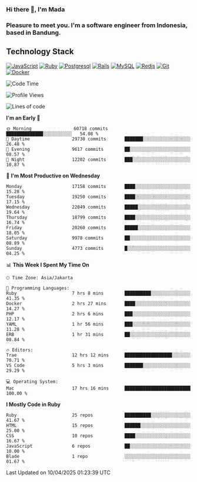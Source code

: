### Hi there 👋, I'm Mada
### Pleasure to meet you. I'm a software engineer from Indonesia, based in Bandung.

## Technology Stack

[![JavaScript](https://img.shields.io/badge/-JavaScript-%23F7DF1C?style=flat-square&logo=javascript&logoColor=000000&labelColor=%23F7DF1C&color=%23FFCE5A)](https://www.javascript.com/)
[![Ruby](https://img.shields.io/badge/Ruby-CC342D?style=flat-square&logo=ruby&logoColor=white)](https://www.ruby-lang.org/en/)
[![Postgresql](https://img.shields.io/badge/PostgreSQL-316192?style=flat-square&logo=postgresql&logoColor=ffffff)](https://www.postgresql.org/)
[![Rails](https://img.shields.io/badge/Ruby_on_Rails-CC0000?style=flat-square&logo=ruby-on-rails&logoColor=white)](https://rubyonrails.org/)
[![MySQL](https://img.shields.io/badge/-MySQL-4479A1?style=flat-square&logo=MySQL&logoColor=ffffff)](https://www.mysql.com/)
[![Redis](https://img.shields.io/badge/-Redis-DC382D?style=flat-square&logo=Redis&logoColor=ffffff)](https://redis.io/)
[![Git](https://img.shields.io/badge/-Git-%23F05032?style=flat-square&logo=git&logoColor=%23ffffff)](https://git-scm.com/)
[![Docker](https://img.shields.io/badge/-Docker-2496ED?style=flat-square&logo=docker&logoColor=ffffff)](https://www.docker.com/)
<!--
**madaarya/madaarya** is a ✨ _special_ ✨ repository because its `README.md` (this file) appears on your GitHub profile.

Here are some ideas to get you started:

- 🔭 I’m currently working on ...
- 🌱 I’m currently learning ...
- 👯 I’m looking to collaborate on ...
- 🤔 I’m looking for help with ...
- 💬 Ask me about ...
- 📫 How to reach me: ...
- 😄 Pronouns: ...
- ⚡ Fun fact: ...
-->
<!--START_SECTION:waka-->
![Code Time](http://img.shields.io/badge/Code%20Time-7%2C194%20hrs%2034%20mins-blue)

![Profile Views](http://img.shields.io/badge/Profile%20Views-0-blue)

![Lines of code](https://img.shields.io/badge/From%20Hello%20World%20I%27ve%20Written-50.2%20million%20lines%20of%20code-blue)

**I'm an Early 🐤** 

```text
🌞 Morning                60718 commits       ██████████████░░░░░░░░░░░   54.08 % 
🌆 Daytime                29730 commits       ███████░░░░░░░░░░░░░░░░░░   26.48 % 
🌃 Evening                9617 commits        ██░░░░░░░░░░░░░░░░░░░░░░░   08.57 % 
🌙 Night                  12202 commits       ███░░░░░░░░░░░░░░░░░░░░░░   10.87 % 
```
📅 **I'm Most Productive on Wednesday** 

```text
Monday                   17158 commits       ████░░░░░░░░░░░░░░░░░░░░░   15.28 % 
Tuesday                  19250 commits       ████░░░░░░░░░░░░░░░░░░░░░   17.15 % 
Wednesday                22049 commits       █████░░░░░░░░░░░░░░░░░░░░   19.64 % 
Thursday                 18799 commits       ████░░░░░░░░░░░░░░░░░░░░░   16.74 % 
Friday                   20260 commits       █████░░░░░░░░░░░░░░░░░░░░   18.05 % 
Saturday                 9978 commits        ██░░░░░░░░░░░░░░░░░░░░░░░   08.89 % 
Sunday                   4773 commits        █░░░░░░░░░░░░░░░░░░░░░░░░   04.25 % 
```


📊 **This Week I Spent My Time On** 

```text
🕑︎ Time Zone: Asia/Jakarta

💬 Programming Languages: 
Ruby                     7 hrs 8 mins        ██████████░░░░░░░░░░░░░░░   41.35 % 
Docker                   2 hrs 27 mins       ████░░░░░░░░░░░░░░░░░░░░░   14.27 % 
PHP                      2 hrs 6 mins        ███░░░░░░░░░░░░░░░░░░░░░░   12.17 % 
YAML                     1 hr 56 mins        ███░░░░░░░░░░░░░░░░░░░░░░   11.28 % 
ERB                      1 hr 31 mins        ██░░░░░░░░░░░░░░░░░░░░░░░   08.84 % 

🔥 Editors: 
Trae                     12 hrs 12 mins      ██████████████████░░░░░░░   70.71 % 
VS Code                  5 hrs 3 mins        ███████░░░░░░░░░░░░░░░░░░   29.29 % 

💻 Operating System: 
Mac                      17 hrs 16 mins      █████████████████████████   100.00 % 
```

**I Mostly Code in Ruby** 

```text
Ruby                     25 repos            ██████████░░░░░░░░░░░░░░░   41.67 % 
HTML                     15 repos            ██████░░░░░░░░░░░░░░░░░░░   25.00 % 
CSS                      10 repos            ████░░░░░░░░░░░░░░░░░░░░░   16.67 % 
JavaScript               6 repos             ██░░░░░░░░░░░░░░░░░░░░░░░   10.00 % 
Blade                    1 repo              ░░░░░░░░░░░░░░░░░░░░░░░░░   01.67 % 
```




 Last Updated on 10/04/2025 01:23:39 UTC
<!--END_SECTION:waka-->

